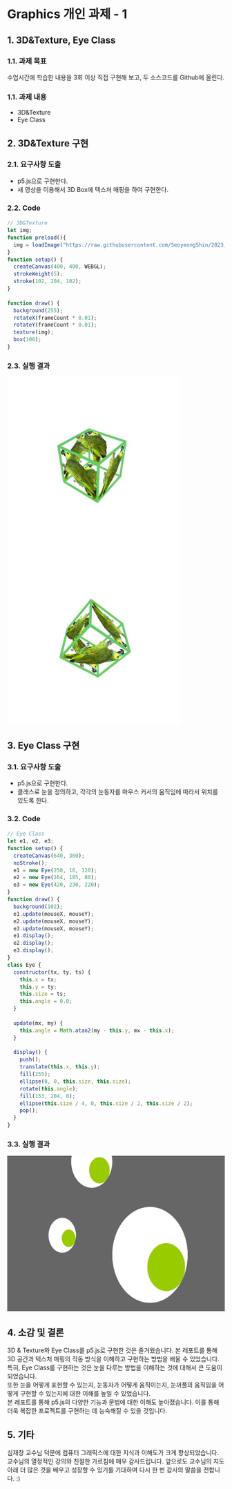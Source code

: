 # Graphics 개인 과제 - 1 

## 1. 3D&Texture, Eye Class

### 1.1. 과제 목표 
수업시간에 학습한 내용을 3회 이상 직접 구현해 보고, 두 소스코드를 Github에 올린다.
### 1.1. 과제 내용 
  * 3D&Texture
  * Eye Class

## 2. 3D&Texture 구현
### 2.1. 요구사항 도출
  * p5.js으로 구현한다.
  * 새 영상을 이용해서 3D Box에 텍스처 매핑을 하여 구현한다. 
 
### 2.2. Code 
```javascript
// 3D&Texture
let img;
function preload(){
  img = loadImage("https://raw.githubusercontent.com/SeoyeongShin/2023_1Graphics/main/img/bird_parrot.png");
}
function setup() {
  createCanvas(400, 400, WEBGL);
  strokeWeight(5);
  stroke(102, 204, 102);
}

function draw() {
  background(255);
  rotateX(frameCount * 0.01);
  rotateY(frameCount * 0.01);
  texture(img);
  box(100);
}
```

### 2.3. 실행 결과
<img src="https://raw.githubusercontent.com/SeoyeongShin/2023_1Graphics/main/img/result/box_texture_result.jpg" width="400px" height="400px" title="boxTexture1" alt="boxTexture1"></img>
<img src="https://raw.githubusercontent.com/SeoyeongShin/2023_1Graphics/main/img/result/box_texture_2_result.jpg" width="400px" height="400px" title="boxTexture2" alt="boxTexture2"></img>
<br/>

## 3. Eye Class 구현
### 3.1. 요구사항 도출
  * p5.js으로 구현한다.
  * 클래스로 눈을 정의하고, 각각의 눈동자를 마우스 커서의 움직임에 따라서 위치를  있도록 한다. 
 
### 3.2. Code 
```javascript
// Eye Class
let e1, e2, e3;
function setup() {
  createCanvas(640, 360);
  noStroke();
  e1 = new Eye(250, 16, 120);
  e2 = new Eye(164, 185, 80);
  e3 = new Eye(420, 230, 220);
}
function draw() {
  background(102);
  e1.update(mouseX, mouseY);
  e2.update(mouseX, mouseY);
  e3.update(mouseX, mouseY);
  e1.display();
  e2.display();
  e3.display();
}
class Eye {
  constructor(tx, ty, ts) {
    this.x = tx;
    this.y = ty;
    this.size = ts;
    this.angle = 0.0;
  }

  update(mx, my) {
    this.angle = Math.atan2(my - this.y, mx - this.x);
  }

  display() {
    push();
    translate(this.x, this.y);
    fill(255);
    ellipse(0, 0, this.size, this.size);
    rotate(this.angle);
    fill(153, 204, 0);
    ellipse(this.size / 4, 0, this.size / 2, this.size / 2);
    pop();
  }
}
```

### 3.3. 실행 결과
<img src="https://raw.githubusercontent.com/SeoyeongShin/2023_1Graphics/main/img/result/EyeClassResult.JPG" width="640px" height="360px" title="EyeClassResult" alt="EyeClassResult"></img>
<br/>

## 4. 소감 및 결론 
3D & Texture와 Eye Class를 p5.js로 구현한 것은 즐거웠습니다. 본 레포트를 통해 3D 공간과 텍스처 매핑의 작동 방식을 이해하고 구현하는 방법을 배울 수 있었습니다. 
특히, Eye Class를 구현하는 것은 눈을 다루는 방법을 이해하는 것에 대해서 큰 도움이 되었습니다. <br/> 
또한 눈을 어떻게 표현할 수 있는지, 눈동자가 어떻게 움직이는지, 눈꺼풀의 움직임을 어떻게 구현할 수 있는지에 대한 이해를 높일 수 있었습니다. <br/>
본 레포트를 통해 p5.js의 다양한 기능과 문법에 대한 이해도 높아졌습니다. 이를 통해 더욱 복잡한 프로젝트를 구현하는 데 능숙해질 수 있을 것입니다.

## 5. 기타 
심재창 교수님 덕분에 컴퓨터 그래픽스에 대한 지식과 이해도가 크게 향상되었습니다. 교수님의 열정적인 강의와 친절한 가르침에 매우 감사드립니다. 앞으로도 교수님의 지도 아래 더 많은 것을 배우고 성장할 수 있기를 기대하며 다시 한 번 감사의 말씀을 전합니다. :)
